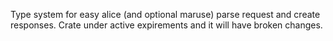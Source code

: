 Type system for easy alice (and optional maruse) parse request and create responses.
Crate under active expirements and it will have broken changes.
